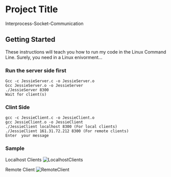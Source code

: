# Project Title

Interprocess-Socket-Communication

## Getting Started 
These instructions will teach you how to run my code in the Linux Command Line. Surely, you need in a Linux enivorment...

### Run the server side first
```
Gcc -c JessieServer.c -o JessieServer.o
Gcc JessieServer.o -o JessieServer
./JessieServer 8300
Wait for client(s)
```
### Clint Side
```
gcc -c JessieClient.c -o JessieClient.o
gcc JessieClient.o -o JessieClient
./JessieClient localhost 8300 (For local clients)
./JessieClient 161.31.72.212 8300 (For remote clients)
Enter  your message
```
### Sample
Localhost Clients
![LocalhostClients](https://user-images.githubusercontent.com/38058527/56055214-9adbaa00-5d1e-11e9-931d-a530ad19293e.png)


Remote Client
![RemoteClient](https://user-images.githubusercontent.com/38058527/56055223-9dd69a80-5d1e-11e9-9530-ec98e240e034.png)

